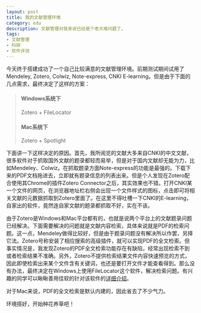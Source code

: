 ```yaml
---
layout: post
title: 我的文献管理环境
category: edu
description: 文献管理对我来说已经是个老大难问题了。
tags:
- 文献管理
- 科研
- 软件评测
---
```


今天终于搭建成功了一个自己比较满意的文献管理环境。前期测试期间试用了Mendeley, Zotero, Colwiz, Note-express, CNKI E-learning。但是由于下面的几点需求，最终决定了这样的方案：

> #### Windows系统下 ####
> Zotero + FileLocator
> #### Mac系统下 ####
> Zotero + Spotlight

下面讲一下这样决定的原因。首先，我所阅览的文献大多来自CNKI的中文文献，很多软件对于抓取国外文献的题录都轻而易举，但是对于国内文献却无能为力，比如Mendeley、Colwiz。在抓取题录方面Note-express的功能是最强的。下载下来的PDF文档拖进去，立即就有题录信息的列表出来。但是个人发现在Zotero配合使用其Chrome的插件Zotero Connector之后，其实效果也不错。打开CNKI某一个文件的网页，在浏览器地址栏右侧会出现一个文件样式的图标，点击即可将相关文献的元数据抓取到Zotero里面了。在这里不得吐槽一下CNKI的E-learning，自家出的软件，竟然连自家文献的题录都抓取不好，实在不该。

由于Zotero是Windows和Mac平台都有的，也就是说两个平台上的文献题录问题已经解决。下面需要解决的问题就是文献内容检索，具体来说就是PDF的检索问题。这一点，Mendeley做得比较好，但是由于题录问题没有解决所以作罢，另择它法。Zotero号称安装了相应搜索的高级插件，就可以实现PDF的全文检索。但事实情况是，我发现Zotero的PDF全文检索功能存在有缺陷，经常出现检索不到或者检索结果不准确。另外，Zotero不提供检索结果文件内容快速预览的方式，因此即使检索出来某个文件含有关键词，也还是要打开文件才能查看得到。那么没有办法，最终决定在Windows上使用FileLocator这个软件，解决检索问题。有兴趣的同学可以瞅瞅善用佳软的针对该软件的[详细介绍](http://xbeta.info/filelocator-pro.htm)。

对于Mac来说，PDF的全文检索是默认内建的，因此省去了不少气力。

环境搭好，开始种花养草吧！
